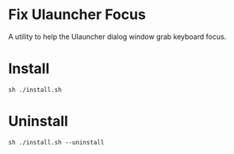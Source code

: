 # Fix Ulauncher Focus
A utility to help the Ulauncher dialog window grab keyboard focus.

# Install

```
sh ./install.sh
```

# Uninstall

```
sh ./install.sh --uninstall
```
